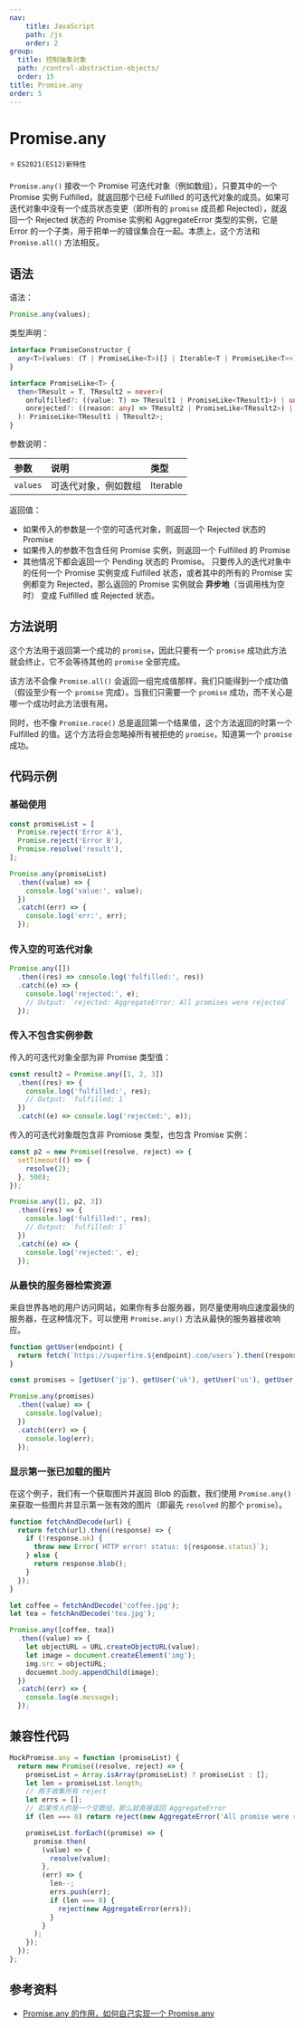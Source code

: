 ```yaml
---
nav:
    title: JavaScript
    path: /js
    order: 2
group:
  title: 控制抽象对象
  path: /control-abstraction-objects/
  order: 15
title: Promise.any
order: 5
---
```


# Promise.any

⭐️ `ES2021(ES12)新特性`

`Promise.any()` 接收一个 Promise 可迭代对象（例如数组），只要其中的一个 Promise 实例 Fulfilled，就返回那个已经 Fulfilled 的可迭代对象的成员。如果可迭代对象中没有一个成员状态变更（即所有的 `promise` 成员都 Rejected），就返回一个 Rejected 状态的 Promise 实例和 AggregateError 类型的实例，它是 Error 的一个子类，用于把单一的错误集合在一起。本质上，这个方法和 `Promise.all()` 方法相反。

## 语法

语法：

```js
Promise.any(values);
```

类型声明：

```ts
interface PromiseConstructor {
  any<T>(values: (T | PromiseLike<T>)[] | Iterable<T | PromiseLike<T>>): Promise<T>;
}

interface PromiseLike<T> {
  then<TResult = T, TResult2 = never>(
    onfulfilled?: ((value: T) => TResult1 | PromiseLike<TResult1>) | undefined | null,
    onrejected?: ((reason: any) => TResult2 | PromiseLike<TResult2>) | undefined | null
  ): PrimiseLike<TResult1 | TResult2>;
}
```

参数说明：

| 参数     | 说明                 | 类型     |
| :------- | :------------------- | :------- |
| `values` | 可迭代对象，例如数组 | Iterable |

返回值：

- 如果传入的参数是一个空的可迭代对象，则返回一个 Rejected 状态的 Promise
- 如果传入的参数不包含任何 Promise 实例，则返回一个 Fulfilled 的 Promise
- 其他情况下都会返回一个 Pending 状态的 Promise。 只要传入的迭代对象中的任何一个 Promise 实例变成 Fulfilled 状态，或者其中的所有的 Promise 实例都变为 Rejected，那么返回的 Promise 实例就会 **异步地**（当调用栈为空时） 变成 Fulfilled 或 Rejected 状态。

## 方法说明

这个方法用于返回第一个成功的 `promise`，因此只要有一个 `promise` 成功此方法就会终止，它不会等待其他的 `promise` 全部完成。

该方法不会像 `Promise.all()` 会返回一组完成值那样，我们只能得到一个成功值（假设至少有一个 `promise` 完成）。当我们只需要一个 `promise` 成功，而不关心是哪一个成功时此方法很有用。

同时，也不像 `Promise.race()` 总是返回第一个结果值，这个方法返回的时第一个 Fulfilled 的值。这个方法将会忽略掉所有被拒绝的 `promise`，知道第一个 `promise` 成功。

## 代码示例

### 基础使用

```js
const promiseList = [
  Promise.reject('Error A'),
  Promise.reject('Error B'),
  Promise.resolve('result'),
];

Promise.any(promiseList)
  .then((value) => {
    console.log('value:', value);
  })
  .catch((err) => {
    console.log('err:', err);
  });
```

### 传入空的可迭代对象

```js
Promise.any([])
  .then((res) => console.log('fulfilled:', res))
  .catch((e) => {
    console.log('rejected:', e);
    // Output: `rejected: AggregateError: All promises were rejected`
  });
```

### 传入不包含实例参数

传入的可迭代对象全部为非 Promise 类型值：

```js
const result2 = Promise.any([1, 2, 3])
  .then((res) => {
    console.log('fulfilled:', res);
    // Output: `fulfilled: 1`
  })
  .catch((e) => console.log('rejected:', e));
```

传入的可迭代对象既包含非 Promiose 类型，也包含 Promise 实例：

```js
const p2 = new Promise((resolve, reject) => {
  setTimeout(() => {
    resolve(2);
  }, 500);
});

Promise.any([1, p2, 3])
  .then((res) => {
    console.log('fulfilled:', res);
    // Output: `fulfilled: 1`
  })
  .catch((e) => {
    console.log('rejected:', e);
  });
```

### 从最快的服务器检索资源

来自世界各地的用户访问网站，如果你有多台服务器，则尽量使用响应速度最快的服务器，在这种情况下，可以使用 `Promise.any()` 方法从最快的服务器接收响应。

```js
function getUser(endpoint) {
  return fetch(`https://superfire.${endpoint}.com/users`).then((response) => respons.json());
}

const promises = [getUser('jp'), getUser('uk'), getUser('us'), getUser('au'), getUser('in')];

Promise.any(promises)
  .then((value) => {
    console.log(value);
  })
  .catch((err) => {
    console.log(err);
  });
```

### 显示第一张已加载的图片

在这个例子，我们有一个获取图片并返回 Blob 的函数，我们使用 `Promise.any()` 来获取一些图片并显示第一张有效的图片（即最先 `resolved` 的那个 `promise`）。

```js
function fetchAndDecode(url) {
  return fetch(url).then((response) => {
    if (!response.ok) {
      throw new Error(`HTTP error! status: ${response.status}`);
    } else {
      return response.blob();
    }
  });
}

let coffee = fetchAndDecode('coffee.jpg');
let tea = fetchAndDecode('tea.jpg');

Promise.any([coffee, tea])
  .then((value) => {
    let objectURL = URL.createObjectURL(value);
    let image = document.createElement('img');
    img.src = objectURL;
    docuemnt.body.appendChild(image);
  })
  .catch((err) => {
    console.log(e.message);
  });
```

## 兼容性代码

```js
MockPromise.any = function (promiseList) {
  return new Promise((resolve, reject) => {
    promiseList = Array.isArray(promiseList) ? promiseList : [];
    let len = promiseList.length;
    // 用于收集所有 reject
    let errs = [];
    // 如果传入的是一个空数组，那么就直接返回 AggregateError
    if (len === 0) return reject(new AggregateError('All promise were rejected'));

    promiseList.forEach((promise) => {
      promise.then(
        (value) => {
          resolve(value);
        },
        (err) => {
          len--;
          errs.push(err);
          if (len === 0) {
            reject(new AggregateError(errs));
          }
        }
      );
    });
  });
};
```

## 参考资料

- [Promise.any 的作用，如何自己实现一个 Promise.any](https://juejin.cn/post/6965596525388890142)
